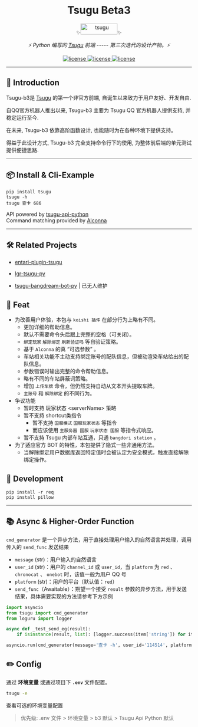 


<div align="center">


<h1 align="center"> Tsugu Beta3 </h1>


<div align="center">

</div>

✨<img src="./logo.jpg" width="100" width="30" height="30" alt="tsugu"/>✨




_⚡️ Python 编写的 [Tsugu](https://github.com/Yamamoto-2/tsugu-bangdream-bot?tab=readme-ov-file) 前端 ----- 第三次迭代的设计产物。⚡️_



</div>

<p align="center">
<a href="https://github.com/Yamamoto-2/tsugu-bangdream-bot">
    <img src="https://img.shields.io/badge/tsugubangdream bot - api-yellow" alt="license">
  </a>

<a href="https://github.com/kumoSleeping/tsugu-python-frontend?tab=MIT-1-ov-file">
    <img src="https://img.shields.io/github/license/kumoSleeping/tsugu-python-frontend" alt="license">
  </a>
<a href="https://pypi.org/project/tsugu/">
    <img src="https://img.shields.io/pypi/v/tsugu.svg" alt="license">
  </a>
</p>

---

## 📜 Introduction

Tsugu-b3是 [Tsugu](https://github.com/Yamamoto-2/tsugu-bangdream-bot?tab=readme-ov-file) 的第一个非官方前端, 自诞生以来致力于用户友好、开发自由.

自QQ官方机器人推出以来, Tsugu-b3 主要为 Tsugu QQ 官方机器人提供支持, 并稳定运行至今.
 
在未来, Tsugu-b3 依靠高阶函数设计, 也能随时为在各种环境下提供支持。

得益于此设计方式, Tsugu-b3 完全支持命令行下的使用, 为整体前后端的单元测试提供便捷思路.

---

## 📦 Install & Cli-Example

```shell
pip install tsugu
tsugu -h
tsugu 查卡 686
```

API powered by  <a href="https://github.com/WindowsSov8forUs/tsugu-api-python?tab=readme-ov-file">tsugu-api-python</a>    
Command matching provided by <a href="https://github.com/ArcletProject/Alconna">Alconna</a>    

***

## 🛠 Related Projects

- [entari-plugin-tsugu](https://github.com/kumoSleeping/entari-plugin-tsugu) 

- [lgr-tsugu-py](https://github.com/kumoSleeping/lgr-tsugu-py)
- [tsugu-bangdream-bot-py](https://github.com/zhaomaoniu/tsugu-bangdream-bot-py) | 已无人维护


## 📜 Feat

- 为改善用户体验，本包与 `koishi 插件` 在部分行为上略有不同。
  - 更加详细的帮助信息。
  - 默认不需要命令头后跟上完整的空格（可关闭）。
  - `绑定玩家` `解除绑定` `刷新验证吗` 等自验证策略。
  - 基于 `Alconna` 的真 “可选参数” 。
  - 车站相关功能不主动支持绑定账号的配队信息，但被动渲染车站给出的配队信息。
  - 参数错误时输出完整的命令帮助信息。
  - 略有不同的车站屏蔽词策略。
  - 增加 `上传车牌` 命令，但仍然支持自动从文本开头提取车牌。
  - `主账号` 和 `解除绑定` 的不同行为。
- 争议功能
  - 暂时支持 玩家状态 \<serverName\> 策略
  - 暂不支持 shortcut类指令
    - 暂不支持 `国服模式` `国服玩家状态` 等指令
    - 而应该使用 `主服务器 国服` `玩家状态 国服` 等指令式响应。
  - 暂不支持 Tsugu 内部车站互通，只通 `bangdori station` 。
- 为了适应官方 BOT 的特性，本包提供了隐式一些非通用方法。
  - 当解除绑定用户数据库返回特定值时会被认定为安全模式，触发直接解除绑定操作。

## 🔧 Development

```shell
pip install -r req
pip install pillow
```

---

## 📚 Async & Higher-Order Function
`cmd_generator` 是一个异步方法，用于直接处理用户输入的自然语言并处理，调用传入的 `send_func` 发送结果
- `message` (str)：用户输入的自然语言
- `user_id` (str)：用户的 `channel_id` 或 `user_id`，当 `platform` 为 `red` 、 `chronocat` 、 `onebot` 时，该值一般为用户 QQ 号
- `platform` (str)：用户的平台（默认值：`red`）
- `send_func`（Awaitable）：期望一个接受 `result` 参数的异步方法，用于发送结果，具体需要实现的方法请参考下方示例


```python
import asyncio
from tsugu import cmd_generator
from loguru import logger

async def _test_send_eg(result):
    if isinstance(result, list): [logger.success(item['string']) for item in result if item["type"] == "string"]

asyncio.run(cmd_generator(message='查卡 -h', user_id='114514', platform='satori',send_func=_test_send_eg))


```

## ✏️ Config

通过 **环境变量** 或通过项目下 **`.env`** 文件配置。

```zsh
tsugu -e
```
查看可选的环境变量配置
> 优先级: .env 文件 > 环境变量 > b3 默认 > Tsugu Api Python 默认
